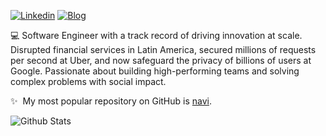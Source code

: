 [![Linkedin](https://img.shields.io/badge/-Linkedin-blue?style=flat-square&logo=Linkedin&logoColor=white&link=https://www.linkedin.com/in/dnsisidoro/)](https://www.linkedin.com/in/dnsisidoro/) 
[![Blog](https://img.shields.io/badge/-Website-critical?style=flat-square&logo=AddThis&logoColor=white&link=https://denisidoro.github.io/)](https://denisidoro.github.io) 

:computer: Software Engineer with a track record of driving innovation at scale. Disrupted financial services in Latin America, secured millions of requests per second at Uber, and now safeguard the privacy of billions of users at Google. Passionate about building high-performing teams and solving complex problems with social impact.

:sparkles: ‎ My most popular repository on GitHub is [navi](https://github.com/denisidoro/navi).

![Github Stats](https://github-readme-stats.vercel.app/api?username=denisidoro&count_private=true&show_icons=true&theme=material-palenight&include_all_commits=true)
